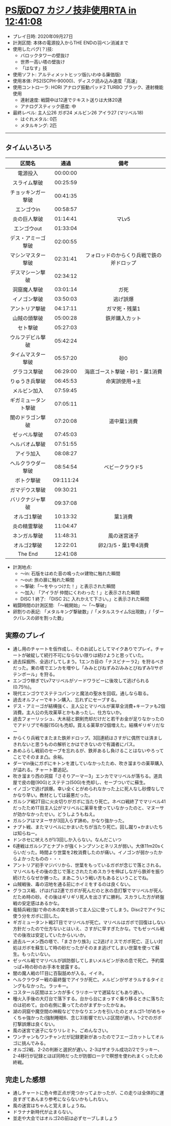 # [PS版DQ7 カジノ技非使用RTA in 12:41:08](https://www.twitch.tv/videos/753796161)

- プレイ日時: 2020年09月27日
- 計測区間: 本体の電源投入からTHE ENDの羽ペン消滅まで
- 使用したバグ(？)技:
  - バロックタワーの壁抜け
  - 世界一高い塔の壁抜け
  - 「はなす」技
- 使用ソフト: アルティメットヒッツ版(いわゆる廉価版)
- 使用本体: PS2(SCPH-90000)、ディスク読み込み速度「高速」
- 使用コントローラ: HORI アナログ振動パッド2 TURBO ブラック、連射機能使用
  - 連射速度: 戦闘中は12連でテキスト送りは大体20連
  - アナログスティック感度: 中
- 最終レベル: 主人公26 ガボ24 メルビン26 アイラ27 (マリベル18)
  - はぐれメタル: 0匹
  - メタルキング: 2匹
----

## タイムいろいろ

|区間名|通過|備考|
|:---:|:---:|:---:|
|電源投入|00:00:00||
|スライム撃破|00:25:59||
|チョッキンガー撃破|00:41:35||
|エンゴウin|00:58:57||
|炎の巨人撃破|01:14:41|マLv5|
|エンゴウout|01:33:04||
|デス・アミーゴ撃破|02:00:55||
|マシンマスター撃破|02:31:41|フォロッドのからくり兵戦で鉄の斧ドロップ|
|デスマシーン撃破|02:34:12||
|洞窟魔人撃破|03:01:14|ガ死|
|イノゴン撃破|03:50:03|逃げ誤爆|
|アントリア撃破|04:17:11|ガマ死・残葉1|
|山賊の頭撃破|05:00:28|鉄斧購入カット|
|セト撃破|05:27:03||
|ウルフデビル撃破|05:42:24||
|タイムマスター撃破|05:57:20|砂0|
|グラコス撃破|06:29:00|海底ゴースト撃破・砂1・葉1消費|
|りゅうき兵撃破|06:45:53|命実誤使用→主|
|メルビン加入|07:59:45||
|ギガミュータント撃破|07:05:11||
|闇のドラゴン撃破|07:20:08|道中葉1消費|
|ゼッペル撃破|07:45:03||
|ヘルバオム撃破|07:51:55||
|アイラ加入|08:08:27||
|ヘルクラウダー撃破|08:54:54|ベビークラウド5|
|ボトク撃破|09:111:24||
|ガマデウス撃破|09:30:21||
|バリクナジャ撃破|09:37:08||
|オルゴ1撃破|10:13:32|葉1消費|
|炎の精霊撃破|11:04:47||
|ネンガル撃破|11:48:31|風の迷宮迷子|
|オルゴ2撃破|12:22:01|卵2/3/5・葉1雫4消費|
|The End|12:41:08||



- 計測地点:
  - ～in: 石版をはめた音の鳴ったor建物に触れた瞬間
  - ～out: 旅の扉に触れた瞬間
  - ～撃破:「～をやっつけた！」と表示された瞬間
  - ～加入: 「アイラが 仲間にくわわった！」と表示された瞬間
  - DISC 1 終了: 「DISC 2に 入れかえて下さい。」と表示された瞬間
- 戦闘時間の計測区間: 「～戦開始」～「～撃破」
- 卵割りの表記: 「メタルキング撃破数」/「メタルスライムS出現数」/「ダークパレスの卵を割った数」

## 実際のプレイ

- 通し用のチャートを仮作成し、そのお試しとしてマイクありでプレイ。チャートが破綻して続行不可にならない限りは続けようと思っていた。
- 過去採掘所、全逃げしてしまう。1エンカ目の「ナスビナーラ2」を狩るべきだった。東の塔でエンカを増やし「みみとびねずみ2/みみとびねずみ1/サボテンボール」を狩る。
- エンゴウ稼ぎでLv7マリベルがソードワラビーに後攻して逃げられる(0.75％)。
- 現代エンゴウでステテコパンツと魔法の聖水を回収。通しなら取る。
- 過去オルフィーでキトン購入、忘れずにセーブする。
- デス・アミーゴが結構強く、主人公とマリベルが薬草全消費+キーファも2個消費。主人公の先攻薬草とかもあったし、仕方ないか。
- 過去フォーリッシュ、大木槌と銅剣売却だけだと若干お金が足りなかったのでアドリブで布服(15G)も売却。買える薬草が2個増えた。結構ギリギリだなー
- からくり兵戦でまたまた鉄斧ドロップ。3回連続はさすがに偶然では済ましきれないと思うものの解析とかはできないので有識者にパス。
- あめふらし戦前のセーブを忘れるが、鉄斧あるし負けることはないやろってことでそのまま凸。余裕。
- ダーマin後にガボにキトンを渡していなかったため、吹き溜まりの薬草購入が溢れる。チャート要追記。
- 吹き溜まり西の洞窟「さそりアーマー3」エンカでマリベルが落ちる。道具屋で皮の鎧(90G)とステテコ(50G)を売却し、セーブついでに蘇生。
- イノゴンで逃げ誤爆。幸い全くとがめられなかった上に死人なし砂煙なしでかなり早い。教材としては最悪だった。
- ガルシア戦2T目に火炎切りがガボに当たり死亡。ネペロ戦終了でマリベル41だったため1T目主人公がマリベルに薬草を使っていなかったのと、マヌーサが効かなかったせい。どうしようもねえ。
- ガルシアはマヌーサが3回入らず諦め。かなり強かった。
- ナプト戦、またマリベルにかまいたちが当たり死亡。回し蹴り+かまいたちは知らねー。
- ドンホセに吠えろが1/3回しか入らない。なんだこいつ
- 6連戦はガルシアとナプトが強くトンプソンとネリスが弱い。大体11m20sくらいだった。時間より世葉を2枚消費したのが痛い。イノゴンが弱かったからよかったものの・・・
- アントリア初手マジバリから、世葉をもっているガボが念じで落とされる。マリベルもその後の念じで落とされたためスカラを伸ばしながら鉄斧を振り続けたらなぜか勝った。まあこういう戦い方もあるということでね。
- 山賊戦後、毒の沼地を通る前にホイミをするのは良くない。
- グラコス戦、げはげは2連でガボが死んだのと氷の息打撃でマリベルが死んだため時の砂。その後はギリギリ死人を出さずに勝利。スカラした方が終盤戦の安定感はあるかな。
- 竜騎兵戦(強)で命の木の実を誤って主人公に使ってしまう。Disc2でアイラに使う分をガボに回した。
- ギガミュータント戦2T目でマリベルが死亡。マリベルはガボで回復はしない方針だったので仕方ないとはいえ、さすがに早すぎたかな。でもゼッペル戦での後攻は安定していたからいいか。
- 過去ルーメン西の塔で、「まさかり族3」に2逃げミスでガボ死亡、正しい対処はガボを蘇生して時の砂だったがそのまま逃げてしまい世葉を使って蘇生。もったいない。
- ゼッペル戦でマリベルが誤防御してしまいメルビンが氷の息で死亡。予約葉っぱ+時の砂のお手本を披露する。
- 闇の魔人戦の1T目に百裂舐めが入る。イイネ。
- ヘルクラウダー戦の最終盤でアイラが死亡。メルビンがザオラルするタイミングもなかった。ラッキー。
- コスタール区間はエンカが多くラリホーマで遅延などもあり遅い。
- 種火入手後の大灯台で落下する。台から台にまっすぐ乗り移るときに落ちたのは初めて。台の右側に乗ってたのがまずかったかなぁ。
- 湖の洞窟や魔空間の神殿などでかなりエンカを引いたのとオルゴ1-1がめちゃくちゃ強かった(強制睡眠6、念じ3)影響でだいぶ区間が遅い。1-2でのガボ打撃誤爆は良くない。
- 風の迷宮で迷子になりリレミト。ごめんなさい。
- ワンチャンもワンチャンだが記録更新があったのでフエーゴカットしてオルゴに挑んでみる。
- オルゴ2戦、2-2の判断と選択が遅い。2-3はザオラル成功2/2でラッキー、2-4移行が記録とほぼ同時だったが防御ローテで瞑想を使われまくったため終戦。

## 完走した感想

- 通しチャートに色々修正点が見つかってよかったが、この走りは全体的に運良すぎてあんまり参考にならないかもしれない。
- 風の迷宮はちゃんと覚えましょうね。
- ドラナナ新時代が止まらない。
- 並走や大会ではオルゴ2の前は必ずセーブしましょう
